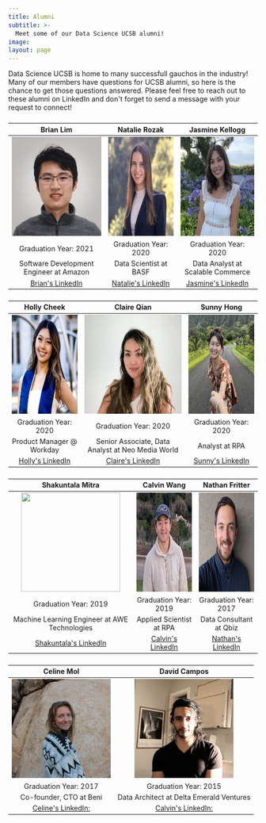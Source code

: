 ```yaml
---
title: Alumni
subtitle: >-
  Meet some of our Data Science UCSB alumni!
image:
layout: page
---
```


Data Science UCSB is home to many successfull gauchos in the industry! Many of our members have questions for UCSB alumni, so here is the chance to get those questions answered. Please feel free to reach out to these alumni on LinkedIn and don't forget to send a message with your request to connect!

<title> Featured Alumni</title>

<center><h3> </h3></center>

|   Brian Lim   | Natalie Rozak | Jasmine Kellogg |
|  :----------: |  :----------: |  :-----------:  |
| <img src="/images/alumnipics/BrianLim.jpg" width="200" height="200"/>  | <img src="/images/alumnipics/NatalieRozak.jpg" width="200" height="200">  | <img src="/images/alumnipics/jasminekellogg.jpg" width="200" height="200">  |
| Graduation Year: 2021 | Graduation Year: 2020 | Graduation Year: 2020 |
| Software Development Engineer at Amazon | Data Scientist at BASF | Data Analyst at Scalable Commerce |
| [Brian's LinkedIn](linkedin.com/blimmie) | [Natalie's LinkedIn](https://www.linkedin.com/in/natalie-rozak-74147b13b/) | [Jasmine's LinkedIn](https://www.linkedin.com/in/jasmine-kellogg) | 


<center><h3> </h3></center>

| Holly Cheek | Claire Qian | Sunny Hong |
|  :--------: |  :--------: | :--------: |
| <img src="/images/alumnipics/HollyCheek.jpg" width="200" height="200"> | <img src="/images/alumnipics/ClaireQian.jpg" width="200" height="200">  | <img src="/images/alumnipics/SunnyHong.jpg" width="200" height="200">  |
| Graduation Year: 2020 | Graduation Year: 2020 | Graduation Year: 2020 |
| Product Manager @ Workday | Senior Associate, Data Analyst at Neo Media World | Analyst at RPA |
| [Holly's LinkedIn](https://www.linkedin.com/in/hollycheek) | [Claire's LinkedIn](https://www.linkedin.com/in/claire-q-6ba818120?trk=people-guest_people_search-card) | [Sunny's LinkedIn](https://www.linkedin.com/in/sunnysungheehong/) | 

<center><h3> </h3></center>

| Shakuntala Mitra |   Calvin Wang   |  Nathan Fritter |
|  :-----------:   |  :-----------:  |  :-----------:  |
| <img src="/images/alumnipics/mitra.jpg" width="200" height="200">  | <img src="/images/alumnipics/CalvinWang.jpg" width="200" height="200">  | <img src="/images/alumnipics/NathanFritter.jpg" width="200" height="200">  |
| Graduation Year: 2019 | Graduation Year: 2019 | Graduation Year: 2017 |
| Machine Learning Engineer at AWE Technologies | Applied Scientist at RPA | Data Consultant at Qbiz |
| [Shakuntala's LinkedIn](https://www.linkedin.com/in/shakuntala-mitra) | [Calvin's LinkedIn](https://www.linkedin.com/in/calvinwang0628) | [Nathan's LinkedIn](https://www.linkedin.com/in/nathan-fritter/) | 


<center><h3>  </h3></center>

|   Celine Mol    |  David  Campos |
|   :---------:   |   :---------:  |
| <img src="/images/alumnipics/CelineMol.jpg" width="200" height="200">  | <img src="/images/alumnipics/DavidCampos.jpg" width="200" height="200">  |
| Graduation Year: 2017 | Graduation Year: 2015 |
| Co-founder, CTO at Beni | Data Architect at Delta Emerald Ventures |
| [Celine's LinkedIn:](https://www.linkedin.com/in/celinemol) | [Calvin's LinkedIn:](https://www.linkedin.com/in/dcamposliz/) |